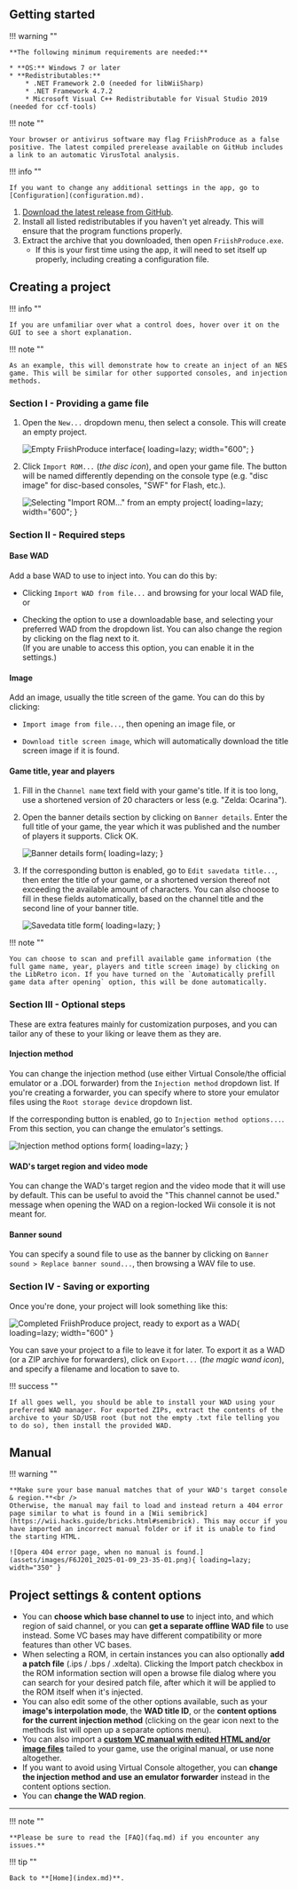 ## Getting started

!!! warning ""
	
	**The following minimum requirements are needed:**
	
	* **OS:** Windows 7 or later
	* **Redistributables:**
		* .NET Framework 2.0 (needed for libWiiSharp)
		* .NET Framework 4.7.2
		* Microsoft Visual C++ Redistributable for Visual Studio 2019 (needed for ccf-tools)

!!! note ""
	
	Your browser or antivirus software may flag FriishProduce as a false positive. The latest compiled prerelease available on GitHub includes a link to an automatic VirusTotal analysis.
		
!!! info ""
	
	If you want to change any additional settings in the app, go to [Configuration](configuration.md).

1. [Download the latest release from GitHub](https://github.com/CatmanFan/FriishProduce/releases).
2. Install all listed redistributables if you haven't yet already. This will ensure that the program functions properly.
3. Extract the archive that you downloaded, then open `FriishProduce.exe`.
	* If this is your first time using the app, it will need to set itself up properly, including creating a configuration file.

## Creating a project

!!! info ""
	
	If you are unfamiliar over what a control does, hover over it on the GUI to see a short explanation.

!!! note ""
	
	As an example, this will demonstrate how to create an inject of an NES game. This will be similar for other supported consoles, and injection methods.

### Section I - Providing a game file

1. Open the `New...` dropdown menu, then select a console. This will create an empty project.

	![Empty FriishProduce interface](assets/images/tutorial_0.png){ loading=lazy; width="600"; }
	
2. Click `Import ROM...` (*the disc icon*), and open your game file. The button will be named differently depending on the console type (e.g. "disc image" for disc-based consoles, "SWF" for Flash, etc.).

	![Selecting "Import ROM..." from an empty project](assets/images/tutorial_1.png){ loading=lazy; width="600"; }
	
### Section II - Required steps

#### Base WAD

Add a base WAD to use to inject into. You can do this by:

* Clicking `Import WAD from file...` and browsing for your local WAD file, or

* Checking the option to use a downloadable base, and selecting your preferred WAD from the dropdown list. You can also change the region by clicking on the flag next to it.<br />
  (If you are unable to access this option, you can enable it in the settings.)

#### Image

Add an image, usually the title screen of the game. You can do this by clicking:

* `Import image from file...`, then opening an image file, or

* `Download title screen image`, which will automatically download the title screen image if it is found.

#### Game title, year and players

1. Fill in the `Channel name` text field with your game's title. If it is too long, use a shortened version of 20 characters or less (e.g. "Zelda: Ocarina").
	
2. Open the banner details section by clicking on `Banner details`. Enter the full title of your game, the year which it was published and the number of players it supports. Click OK.
	
	![Banner details form](assets/images/tutorial_3.png){ loading=lazy; }
		
3. If the corresponding button is enabled, go to `Edit savedata title...`, then enter the title of your game, or a shortened version thereof not exceeding the available amount of characters. You can also choose to fill in these fields automatically, based on the channel title and the second line of your banner title.
	
	![Savedata title form](assets/images/tutorial_4.png){ loading=lazy; }
		
!!! note ""
	
	You can choose to scan and prefill available game information (the full game name, year, players and title screen image) by clicking on the LibRetro icon. If you have turned on the `Automatically prefill game data after opening` option, this will be done automatically.
		
### Section III - Optional steps

These are extra features mainly for customization purposes, and you can tailor any of these to your liking or leave them as they are.

#### Injection method

You can change the injection method (use either Virtual Console/the official emulator or a .DOL forwarder) from the `Injection method` dropdown list. If you're creating a forwarder, you can specify where to store your emulator files using the `Root storage device` dropdown list.

If the corresponding button is enabled, go to `Injection method options...`. From this section, you can change the emulator's settings.

![Injection method options form](assets/images/tutorial_5.png){ loading=lazy; }

#### WAD's target region and video mode

You can change the WAD's target region and the video mode that it will use by default. This can be useful to avoid the "This channel cannot be used." message when opening the WAD on a region-locked Wii console it is not meant for.

#### Banner sound

You can specify a sound file to use as the banner by clicking on `Banner sound > Replace banner sound...`, then browsing a WAV file to use.

### Section IV - Saving or exporting
	
Once you're done, your project will look something like this:

![Completed FriishProduce project, ready to export as a WAD](assets/images/tutorial_2.png){ loading=lazy; width="600" }
	
You can save your project to a file to leave it for later. To export it as a WAD (or a ZIP archive for forwarders), click on `Export...` (*the magic wand icon*), and specify a filename and location to save to.

!!! success ""
	
	If all goes well, you should be able to install your WAD using your preferred WAD manager. For exported ZIPs, extract the contents of the archive to your SD/USB root (but not the empty .txt file telling you to do so), then install the provided WAD.

## Manual
		
!!! warning ""

	**Make sure your base manual matches that of your WAD's target console & region.**<br />
	Otherwise, the manual may fail to load and instead return a 404 error page similar to what is found in a [Wii semibrick](https://wii.hacks.guide/bricks.html#semibrick). This may occur if you have imported an incorrect manual folder or if it is unable to find the starting HTML.
	
	![Opera 404 error page, when no manual is found.](assets/images/F6J201_2025-01-09_23-35-01.png){ loading=lazy; width="350" }

## Project settings & content options
* You can **choose which base channel to use** to inject into, and which region of said channel, or you can **get a separate offline WAD file** to use instead. Some VC bases may have different compatibility or more features than other VC bases.
* When selecting a ROM, in certain instances you can also optionally **add a patch file** (.ips / .bps / .xdelta). Clicking the Import patch checkbox in the ROM information section will open a browse file dialog where you can search for your desired patch file, after which it will be applied to the ROM itself when it's injected.
* You can also edit some of the other options available, such as your **image's interpolation mode**, the **WAD title ID**, or the **content options for the current injection method** (clicking on the gear icon next to the methods list will open up a separate options menu).
* You can also import a **[custom VC manual with edited HTML and/or image files](vc-manual.md)** tailed to your game, use the original manual, or use none altogether.
* If you want to avoid using Virtual Console altogether, you can **change the injection method and use an emulator forwarder** instead in the content options section.
* You can **change the WAD region**.

----

!!! note ""
	
	**Please be sure to read the [FAQ](faq.md) if you encounter any issues.**

!!! tip ""
	
	Back to **[Home](index.md)**.